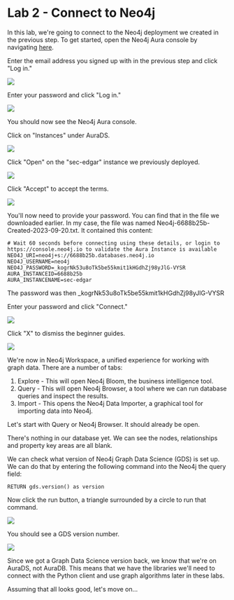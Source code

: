 # Lab 2 - Connect to Neo4j
In this lab, we're going to connect to the Neo4j deployment we created in the previous step.  To get started, open the Neo4j Aura console by navigating [here](https://console.neo4j.io/).

Enter the email address you signed up with in the previous step and click "Log in."

![](images/01.png)

Enter your password and click "Log in."

![](images/02.png)

You should now see the Neo4j Aura console.

Click on "Instances" under AuraDS.

![](images/03.png)

Click "Open" on the "sec-edgar" instance we previously deployed.

![](images/04.png)

Click "Accept" to accept the terms.

![](images/05.png)

You'll now need to provide your password.  You can find that in the file we downloaded earlier.  In my case, the file was named Neo4j-6688b25b-Created-2023-09-20.txt.  It contained this content:

    # Wait 60 seconds before connecting using these details, or login to https://console.neo4j.io to validate the Aura Instance is available
    NEO4J_URI=neo4j+s://6688b25b.databases.neo4j.io
    NEO4J_USERNAME=neo4j
    NEO4J_PASSWORD=_kogrNk53u8oTk5be55kmit1kHGdhZj98yJlG-VYSR
    AURA_INSTANCEID=6688b25b
    AURA_INSTANCENAME=sec-edgar

The password was then _kogrNk53u8oTk5be55kmit1kHGdhZj98yJlG-VYSR

Enter your password and click "Connect."

![](images/06.png)

Click "X" to dismiss the beginner guides.

![](images/07.png)

We're now in Neo4j Workspace, a unified experience for working with graph data.  There are a number of tabs:

1. Explore - This will open Neo4j Bloom, the business intelligence tool.
2. Query - This will open Neo4j Browser, a tool where we can run database queries and inspect the results.
3. Import - This opens the Neo4j Data Importer, a graphical tool for importing data into Neo4j.

Let's start with Query or Neo4j Browser.  It should already be open.

There's nothing in our database yet.  We can see the nodes, relationships and property key areas are all blank.

We can check what version of Neo4j Graph Data Science (GDS) is set up.  We can do that by entering the following command into the Neo4j the query field:

    RETURN gds.version() as version

Now click the run button, a triangle surrounded by a circle to run that command.

![](images/08.png)

You should see a GDS version number.

![](images/09.png)

Since we got a Graph Data Science version back, we know that we're on AuraDS, not AuraDB.  This means that we have the libraries we'll need to connect with the Python client and use graph algorithms later in these labs.

Assuming that all looks good, let's move on...
